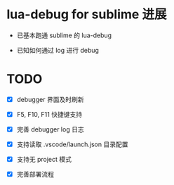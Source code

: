 # lua-debug for sublime 进展
- 已基本跑通 sublime 的 lua-debug

- 已知如何通过 log 进行 debug

# TODO
- [x] debugger 界面及时刷新

- [x] F5, F10, F11 快捷键支持

- [x] 完善 debugger log 日志

- [x] 支持读取 .vscode/launch.json 目录配置

- [x] 支持无 project 模式

- [x] 完善部署流程
